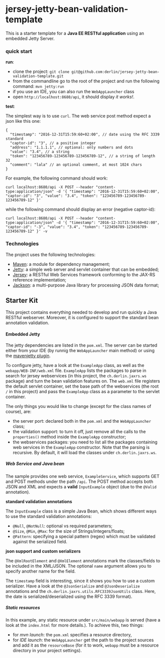 # jersey-jetty-bean-validation-template

This is a starter template for a __Java EE RESTful application__ using an embedded Jetty Server.

### quick start

__run__:

 - clone the project: `git clone git@github.com:derlin/jersey-jetty-bean-validation-template.git`
 - from the commandline go to the root of the project and run the following command: `mvn jetty:run`
 - if you use an IDE, you can also run the `WebAppLauncher` class
 - open `http://localhost:8680/api`, it should display _it works!_.

__test__:

The simplest way is to use `curl`. The web service post method expect a json like this one:

```
{
  "timestamp": "2016-12-31T15:59:60+02:00", // date using the RFC 3339 standard
  "captor-id": "3", // a positive integer
  "address": "1.1.1.1", // optional: only numbers and dots
  "value": "3.4", // a string
  "token": "123456789-123456789-123456789-12", // a string of length 32
  "comment": "lala" // an optional comment, at most 1024 chars
}
```
For example, the following command should work:

```
curl localhost:8680/api -X POST --header "content-type:application/json" -d '{ "timestamp": "2016-12-31T15:59:60+02:00", "captor-id": "3", "value": "3.4", "token": "123456789-123456789-123456789-12" }'
```

while the following command should display an error (negative captor-id):
```
curl localhost:8680/api -X POST --header "content-type:application/json" -d '{ "timestamp": "2016-12-31T15:59:60+02:00", "captor-id": "-3", "value": "3.4", "token": "123456789-123456789-123456789-12" }' -v
```


### Technologies

The project uses the following technologies:

 - [Maven](https://maven.apache.org/what-is-maven.html): a module for dependency management;
 - [Jetty](http://www.eclipse.org/jetty/): a simple web server and servlet container that can be embedded;
 - [Jersey](https://jersey.java.net/): a RESTful Web Services framework conforming to the JAX-RS reference implementation;
 - [Jackson](http://wiki.fasterxml.com/JacksonHome): a multi-purpose Java library for processing JSON data format;

 ## Starter Kit

 This project contains everything needed to develop and run quickly a Java RESTful webserver. Moreover, it is configured
 to support the standard bean annotation validation.

 #### Embedded Jetty

 The jetty dependencies are listed in the `pom.xml`. The server can be started either from your IDE
 (by runnig the `WebAppLauncher` main method) or using the [mavenjetty plugin](http://www.eclipse.org/jetty/documentation/current/jetty-maven-plugin.html).

To configure jetty, have a look at the `ExampleApp` class, as well as the `webapp/WEB-INF/web.xml` file.
`ExampleApp` lists the packages to parse in search for jersey webservices (in this project, the `ch.derlin.jaxrs.ws` package) and
turn the bean validation features on.
The `web.xml` file registers the default servlet container, set the base path of the
webservices (the root `/` in this project) and pass the `ExampleApp` class as a parameter to the
servlet container.

The only things you would like to change (except for the class names of course), are:

 - the server port: declared both in the `pom.xml` and the `WebAppLauncher` class;
 - the validation support: to turn it off, just remove all the calls to the `properties()` method inside the `ExampleApp` constructor;
 - the webservices packages: you need to list all the packages containing web services in the `ExampleApp` constructor. Note that the parsing is
   recursive. By default, it will load the classes under `ch.derlin.jaxrs.ws`.


##### Web Service and Java bean

The sample provides one web service, `ExampleService`, which supports GET and POST methods under the path `/api`.
The POST method accepts both JSON and XML and expects a __valid__ `InputExample` object (due to the `@Valid` annotation).

__standard validation annotations__

The `InputExample` class is a simple Java Bean, which shows different ways to use the standard validation annotations:

 - `@Null`, `@NotNull`: optional vs required parameters;
 - `@Size`, `@Min`, `@Max`: for the size of Strings/integers/floats;
 - `@Pattern`: specifying a special pattern (regex) which must be validated against the serialized field.


__json support and custom serializers__

The `@XmlRootElement` and `@XmlElement` annotations mark the classes/fields to be included in the XML/JSON. The optional `name` argument
allows you to specify another name for the field.

The `timestamp` field is interesting, since it shows you how to use a custom serializer. Have a look at the `@JsonSerialize` and `@JsonDeserialize` annotations
and the  `ch.derlin.jaxrs.utils.RFC3339JsonUtils` class. Here, the date is serialized/deserialized using the RFC 3339 format).  


##### Static resources

In this example, any static resource under `src/main/webapp` is served (have a look at the `index.html` for more details.). To achieve this, two things:

 - for _mvn launch_: the `pom.xml` specifies a  resource directory,
 - for _IDE launch_: the `WebAppLauncher` get the path to the project sources and add it as the `resourceBase` (for it to work, `webapp` must be a resource directory in your project settings).
